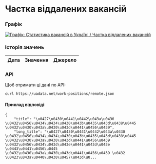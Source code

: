 # Частка віддалених вакансій
### Графік
[ ![Графік: Статистика вакансій в Україні / Частка віддалених вакансій](https://uadata.net/screen?459657&u=%2Fwork-positions%2Fremote) ](https://uadata.net/work-positions/remote)

### Історія значень
| Дата | Значення | Джерело |
|---|---|---|
### API
Щоб отримати ці дані по API:
```
curl https://uadata.net/work-positions/remote.json
```
#### Приклад відповіді 
```
{
    "title": "\u0427\u0430\u0441\u0442\u043a\u0430 \u0432\u0456\u0434\u0434\u0430\u043b\u0435\u043d\u0438\u0445 \u0432\u0430\u043a\u0430\u043d\u0441\u0456\u0439",
    "long_title": "\u0427\u0430\u0441\u0442\u043a\u0430 \u0432\u0456\u0434\u0434\u0430\u043b\u0435\u043d\u0438\u0445 \u0432\u0430\u043a\u0430\u043d\u0441\u0456\u0439 \u0432\u0456\u0434\u043d\u043e\u0441\u043d\u043e \u0443\u0441\u0456\u0445 \u0432\u0430\u043a\u0430\u043d\u0441\u0456\u0439 \u0432 \u0423\u043a\u0440\u0430\u0457\u043d\u0...
```